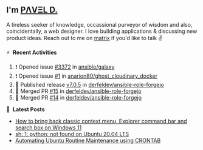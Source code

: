 ## I'm [PΛVΞL D.][homepage]

A tireless seeker of knowledge, occassional purveyor of wisdom and also, coincidentally, a web designer. I love building applications & discussing new product ideas. Reach out to me on [matrix][matrixto] if you'd like to talk ✌️


[homepage]: https://l.dimov.xyz/page?ref=github.com
[matrixto]: https://l.dimov.xyz/matrix?ref=github.com
[github]: https://l.dimov.xyz/github?ref=github.com

:zap: &nbsp;**Recent Activities**
  
<!--START_SECTION:activity-->
1. ❗ Opened issue [#3372](https://github.com/ansible/galaxy/issues/3372) in [ansible/galaxy](https://github.com/ansible/galaxy)
2. ❗ Opened issue [#1](https://github.com/anarion80/ghost_cloudinary_docker/issues/1) in [anarion80/ghost_cloudinary_docker](https://github.com/anarion80/ghost_cloudinary_docker)
3. 🚀 Published release [v7.0.5](https://github.com/derfeldev/ansible-role-forgejo/releases/tag/v7.0.5) in [derfeldev/ansible-role-forgejo](https://github.com/derfeldev/ansible-role-forgejo)
4. 🎉 Merged PR [#15](https://github.com/derfeldev/ansible-role-forgejo/pull/15) in [derfeldev/ansible-role-forgejo](https://github.com/derfeldev/ansible-role-forgejo)
5. 🎉 Merged PR [#14](https://github.com/derfeldev/ansible-role-forgejo/pull/14) in [derfeldev/ansible-role-forgejo](https://github.com/derfeldev/ansible-role-forgejo)
<!--END_SECTION:activity-->

📑 &nbsp;**Latest Posts**

<!-- DIMOV-POST-LIST:START -->
- [How to bring back classic context menu, Explorer command bar and search box on Windows 11](https://www.dimov.xyz/how-to-bring-back-classic-context-menu-explorer-command-bar-and-search-box-on-windows-11/)
- [sh: 1: python: not found on Ubuntu 20.04 LTS](https://www.dimov.xyz/sh-1-python-not-found/)
- [Automating Ubuntu Routine Maintenance using CRONTAB](https://www.dimov.xyz/automating-ubuntu-routine-maintenance-using-crontab/)
<!-- DIMOV-POST-LIST:END -->
